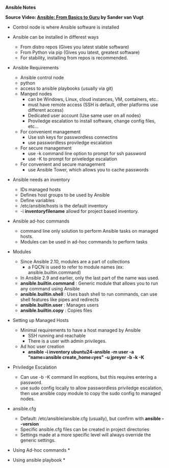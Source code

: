 **Ansible Notes**

**Source Video: [Ansible: From Basics to Guru](https://learning.oreilly.com/videos/ansible-from-basics) by Sander van Vugt** 

* Control node is where Ansible software is installed
* Ansible can be installed in differest ways
    * From distro repos (Gives you latest stable software)
    * From Python via pip (Gives you latest, greatest software)
    * For stability, installing from repos is recommended.
* Ansible Requirements
    * Ansible control node
    * python
    * access to ansible playbooks (usually via git)
    * Manged nodes
        * can be Windows, Linux, cloud instances, VM, containers, etc..
        * must have remote access (SSH is default, other platforms use different access)
        * Dedicated user account (Use same user on all nodes)
        * Proviledge escalation to install software, change config files, etc...
    * For convenient management
        * Use ssh keys for passwordless connectins
        * use passwordless proviledge escalation
    * For secure management
        * use -k command line option to prompt for ssh password
        * use -K to prompt for priveledge escalation
    * For convenient and secure management
        * use Ansible Tower, which allows you to cache passwords

* Ansible needs an inventory
    * IDs managed hosts
    * Defines host groups to be used by Ansible
    * Define variables
    * /etc/ansible/hosts is the default inventory
    * -i **inventoryfilename** allowd for project based inventory.

* Ansible ad-hoc commands
    * command line only solution to perform Ansible tasks on managed hosts.
    * Modules can be used in ad-hoc commands to perform tasks

* Modules
    * Since Ansible 2.10, modules are a part of collections
        * a FQCN is used to refer to module names (ex: ansible.builtin.command)
    * In Ansible 2.9 and earlier, only the last part of the name was used.
    * **ansible.builtin.command** : Generic module that allows you to run any command using Ansible
    * **ansible.builtin.shell** : Uses bash shell to run commands, can use shell features like pipes and redirects
    * **ansible.builtin.user** : Manages users
    * **ansible.builtin.copy** : Copies files

* Setting up Managed Hosts
    * Minimal requirements to have a host managed by Ansible
        * SSH running and reachable
        * There is a user with admin privileges.
    * Ad hoc user creation
        * **ansible -i inventory ubuntu24-ansible -m user -a "name=ansible create_home=yes" -u jpreyer -b -k -K**

* Priviledge Escalation
    * Can use -b -K command lin eoptions, but this requires entering a password.
    * use sudo config locally to allow passwordless priviledge escalation, then use ansible copy module to copy the sudo config to managed nodes.

* ansible.cfg
    * Default: /etc/ansible/ansible.cfg (usually), but confirm with **ansible --version**
    * Specific ansible.cfg files can be created in project directories
    * Settings made at a more specific level will always override the generic settings.

* Using Ad-hoc commands
    * 

* Using ansible playbook
    * 





